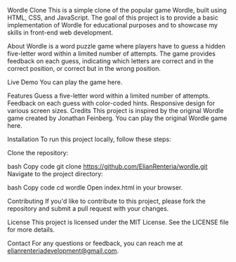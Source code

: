 
Wordle Clone
This is a simple clone of the popular game Wordle, built using HTML, CSS, and JavaScript. The goal of this project is to provide a basic implementation of Wordle for educational purposes and to showcase my skills in front-end web development.

About
Wordle is a word puzzle game where players have to guess a hidden five-letter word within a limited number of attempts. The game provides feedback on each guess, indicating which letters are correct and in the correct position, or correct but in the wrong position.

Live Demo
You can play the game here.

Features
Guess a five-letter word within a limited number of attempts.
Feedback on each guess with color-coded hints.
Responsive design for various screen sizes.
Credits
This project is inspired by the original Wordle game created by Jonathan Feinberg. You can play the original Wordle game here.

Installation
To run this project locally, follow these steps:

Clone the repository:

bash
Copy code
git clone https://github.com/ElianRenteria/wordle.git
Navigate to the project directory:

bash
Copy code
cd wordle
Open index.html in your browser.

Contributing
If you'd like to contribute to this project, please fork the repository and submit a pull request with your changes.

License
This project is licensed under the MIT License. See the LICENSE file for more details.

Contact
For any questions or feedback, you can reach me at elianrenteriadevelopment@gmail.com.
